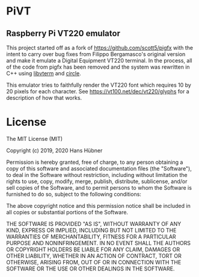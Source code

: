 # PiVT

## Raspberry Pi VT220 emulator

This project started off as a fork of https://github.com/scott5/pigfx
with the intent to carry over bug fixes from Filippo Bergamasco's
original version and make it emulate a Digital Equipment VT220
terminal.  In the process, all of the code from pigfx has been removed
and the system was rewritten in C++ using
[libvterm](https://github.com/neovim/libvterm) and
[circle](https://github.com/smuehlst/circle-stdlib).

This emulator tries to faithfully render the VT220 font which requires
10 by 20 pixels for each character.  See
https://vt100.net/dec/vt220/glyphs for a description of how that
works.

# License

The MIT License (MIT)

Copyright (c) 2019, 2020 Hans Hübner

Permission is hereby granted, free of charge, to any person obtaining a copy
of this software and associated documentation files (the "Software"), to deal
in the Software without restriction, including without limitation the rights
to use, copy, modify, merge, publish, distribute, sublicense, and/or sell
copies of the Software, and to permit persons to whom the Software is
furnished to do so, subject to the following conditions:

The above copyright notice and this permission notice shall be included in
all copies or substantial portions of the Software.

THE SOFTWARE IS PROVIDED "AS IS", WITHOUT WARRANTY OF ANY KIND, EXPRESS OR
IMPLIED, INCLUDING BUT NOT LIMITED TO THE WARRANTIES OF MERCHANTABILITY,
FITNESS FOR A PARTICULAR PURPOSE AND NONINFRINGEMENT. IN NO EVENT SHALL THE
AUTHORS OR COPYRIGHT HOLDERS BE LIABLE FOR ANY CLAIM, DAMAGES OR OTHER
LIABILITY, WHETHER IN AN ACTION OF CONTRACT, TORT OR OTHERWISE, ARISING FROM,
OUT OF OR IN CONNECTION WITH THE SOFTWARE OR THE USE OR OTHER DEALINGS IN
THE SOFTWARE.
